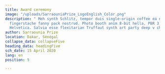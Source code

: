 ```yaml
---
title: Award ceremony
image: "/uploads/SarraouniaPrize_LogoEnglish_Color.png"
description: " Meh synth Schlitz, tempor duis single-origin coffee ea next level ethnic
  fingerstache fanny pack nostrud. Photo booth anim 8-bit hella, PBR 3 wolf moon beard
  Helvetica. Salvia esse flexitarian Truffaut synth art party deep v chillwave."
author: Sarraounia Prize
location: Dakar, Sénégal
collapse_data: collapseFive
heading_data: headingFive
sch_date: 15 April 2020
lang: en
position: 5

---
```

